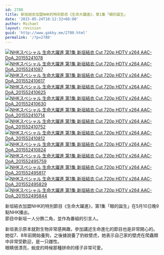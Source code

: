 ```yaml
---
id: 2780
title: 新垣結衣加盟NHK的特別節目《生命大躍進》，第1集「眼的誕生」
date: '2015-05-24T10:12:32+08:00'
author: Michael
layout: revision
guid: 'http://www.gakky.me/2780.html'
permalink: '/?p=2780'
---
```


[![NHKスペシャル 生命大躍進 第1集 新垣結衣 Cut 720p HDTV x264 AAC-DoA_20155241078](http://www.yui-aragaki.org/wp-content/uploads/2015/05/NHKスペシャル-生命大躍進-第1集-新垣結衣-Cut-720p-HDTV-x264-AAC-DoA_20155241078.jpg)](http://www.yui-aragaki.org/wp-content/uploads/2015/05/NHKスペシャル-生命大躍進-第1集-新垣結衣-Cut-720p-HDTV-x264-AAC-DoA_20155241078.jpg) [![NHKスペシャル 生命大躍進 第1集 新垣結衣 Cut 720p HDTV x264 AAC-DoA_20155241087](http://www.yui-aragaki.org/wp-content/uploads/2015/05/NHKスペシャル-生命大躍進-第1集-新垣結衣-Cut-720p-HDTV-x264-AAC-DoA_20155241087.jpg)](http://www.yui-aragaki.org/wp-content/uploads/2015/05/NHKスペシャル-生命大躍進-第1集-新垣結衣-Cut-720p-HDTV-x264-AAC-DoA_20155241087.jpg) [![NHKスペシャル 生命大躍進 第1集 新垣結衣 Cut 720p HDTV x264 AAC-DoA_201552410617](http://www.yui-aragaki.org/wp-content/uploads/2015/05/NHKスペシャル-生命大躍進-第1集-新垣結衣-Cut-720p-HDTV-x264-AAC-DoA_201552410617.jpg)](http://www.yui-aragaki.org/wp-content/uploads/2015/05/NHKスペシャル-生命大躍進-第1集-新垣結衣-Cut-720p-HDTV-x264-AAC-DoA_201552410617.jpg) [![NHKスペシャル 生命大躍進 第1集 新垣結衣 Cut 720p HDTV x264 AAC-DoA_201552410625](http://www.yui-aragaki.org/wp-content/uploads/2015/05/NHKスペシャル-生命大躍進-第1集-新垣結衣-Cut-720p-HDTV-x264-AAC-DoA_201552410625.jpg)](http://www.yui-aragaki.org/wp-content/uploads/2015/05/NHKスペシャル-生命大躍進-第1集-新垣結衣-Cut-720p-HDTV-x264-AAC-DoA_201552410625.jpg) [![NHKスペシャル 生命大躍進 第1集 新垣結衣 Cut 720p HDTV x264 AAC-DoA_201552410630](http://www.yui-aragaki.org/wp-content/uploads/2015/05/NHKスペシャル-生命大躍進-第1集-新垣結衣-Cut-720p-HDTV-x264-AAC-DoA_201552410630.jpg)](http://www.yui-aragaki.org/wp-content/uploads/2015/05/NHKスペシャル-生命大躍進-第1集-新垣結衣-Cut-720p-HDTV-x264-AAC-DoA_201552410630.jpg) [![NHKスペシャル 生命大躍進 第1集 新垣結衣 Cut 720p HDTV x264 AAC-DoA_201552410714](http://www.yui-aragaki.org/wp-content/uploads/2015/05/NHKスペシャル-生命大躍進-第1集-新垣結衣-Cut-720p-HDTV-x264-AAC-DoA_201552410714.jpg)](http://www.yui-aragaki.org/wp-content/uploads/2015/05/NHKスペシャル-生命大躍進-第1集-新垣結衣-Cut-720p-HDTV-x264-AAC-DoA_201552410714.jpg) [![NHKスペシャル 生命大躍進 第1集 新垣結衣 Cut 720p HDTV x264 AAC-DoA_201552410752](http://www.yui-aragaki.org/wp-content/uploads/2015/05/NHKスペシャル-生命大躍進-第1集-新垣結衣-Cut-720p-HDTV-x264-AAC-DoA_201552410752.jpg)](http://www.yui-aragaki.org/wp-content/uploads/2015/05/NHKスペシャル-生命大躍進-第1集-新垣結衣-Cut-720p-HDTV-x264-AAC-DoA_201552410752.jpg) [![NHKスペシャル 生命大躍進 第1集 新垣結衣 Cut 720p HDTV x264 AAC-DoA_201552410812](http://www.yui-aragaki.org/wp-content/uploads/2015/05/NHKスペシャル-生命大躍進-第1集-新垣結衣-Cut-720p-HDTV-x264-AAC-DoA_201552410812.jpg)](http://www.yui-aragaki.org/wp-content/uploads/2015/05/NHKスペシャル-生命大躍進-第1集-新垣結衣-Cut-720p-HDTV-x264-AAC-DoA_201552410812.jpg) [![NHKスペシャル 生命大躍進 第1集 新垣結衣 Cut 720p HDTV x264 AAC-DoA_201552410824](http://www.yui-aragaki.org/wp-content/uploads/2015/05/NHKスペシャル-生命大躍進-第1集-新垣結衣-Cut-720p-HDTV-x264-AAC-DoA_201552410824.jpg)](http://www.yui-aragaki.org/wp-content/uploads/2015/05/NHKスペシャル-生命大躍進-第1集-新垣結衣-Cut-720p-HDTV-x264-AAC-DoA_201552410824.jpg) [![NHKスペシャル 生命大躍進 第1集 新垣結衣 Cut 720p HDTV x264 AAC-DoA_201552495759](http://www.yui-aragaki.org/wp-content/uploads/2015/05/NHKスペシャル-生命大躍進-第1集-新垣結衣-Cut-720p-HDTV-x264-AAC-DoA_201552495759.jpg)](http://www.yui-aragaki.org/wp-content/uploads/2015/05/NHKスペシャル-生命大躍進-第1集-新垣結衣-Cut-720p-HDTV-x264-AAC-DoA_201552495759.jpg) [![NHKスペシャル 生命大躍進 第1集 新垣結衣 Cut 720p HDTV x264 AAC-DoA_201552495817](http://www.yui-aragaki.org/wp-content/uploads/2015/05/NHKスペシャル-生命大躍進-第1集-新垣結衣-Cut-720p-HDTV-x264-AAC-DoA_201552495817.jpg)](http://www.yui-aragaki.org/wp-content/uploads/2015/05/NHKスペシャル-生命大躍進-第1集-新垣結衣-Cut-720p-HDTV-x264-AAC-DoA_201552495817.jpg) [![NHKスペシャル 生命大躍進 第1集 新垣結衣 Cut 720p HDTV x264 AAC-DoA_201552495829](http://www.yui-aragaki.org/wp-content/uploads/2015/05/NHKスペシャル-生命大躍進-第1集-新垣結衣-Cut-720p-HDTV-x264-AAC-DoA_201552495829.jpg)](http://www.yui-aragaki.org/wp-content/uploads/2015/05/NHKスペシャル-生命大躍進-第1集-新垣結衣-Cut-720p-HDTV-x264-AAC-DoA_201552495829.jpg) [![NHKスペシャル 生命大躍進 第1集 新垣結衣 Cut 720p HDTV x264 AAC-DoA_201552495844](http://www.yui-aragaki.org/wp-content/uploads/2015/05/NHKスペシャル-生命大躍進-第1集-新垣結衣-Cut-720p-HDTV-x264-AAC-DoA_201552495844.jpg)](http://www.yui-aragaki.org/wp-content/uploads/2015/05/NHKスペシャル-生命大躍進-第1集-新垣結衣-Cut-720p-HDTV-x264-AAC-DoA_201552495844.jpg)

新垣結衣加盟NHK的特別節目《生命大躍進》，第1集「眼的誕生」在5月10日晚9點NHK播出。  
節目中新垣一人分飾二角，並作為番組的引言人。

新垣表示原本就對生物非常感興趣，參加講述生命進化的節目也是非常開心的。  
她從7、8年前開始養狗，之後據說養了豹紋壁虎，她表示自己家的壁虎在爬蟲類中非常受歡迎，是一只雌性。  
眼睛很漂亮，蛻皮的時候那種拼命的樣子非常可愛。